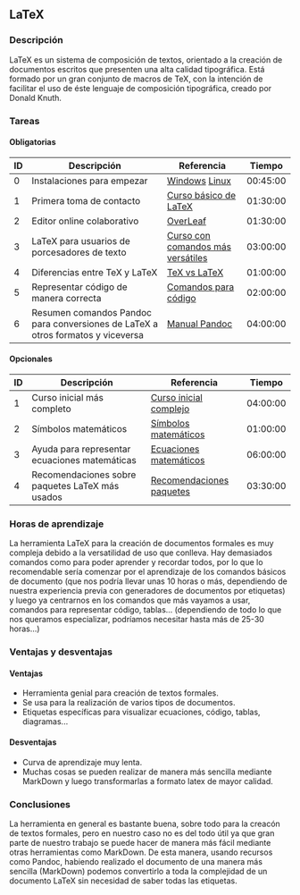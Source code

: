
##  LaTeX

### Descripción
LaTeX es un sistema de composición de textos, orientado a la creación de documentos escritos que presenten una alta calidad tipográfica.  Está formado por un gran conjunto de macros de TeX, con la intención de facilitar el uso de éste  lenguaje de composición tipográfica, creado por Donald Knuth. 
### Tareas
#### Obligatorias

| ID      | Descripción | Referencia | Tiempo  |
| ------- | ----------- | ---------- | ------- |
| 0       | Instalaciones para empezar   | [Windows](http://nokyotsu.com/latex/windows.html) [Linux](http://nokyotsu.com/latex/linux.html) | 00:45:00|
| 1       | Primera toma de contacto        | [Curso básico de LaTeX](http://nokyotsu.com/latex/curso.html) | 01:30:00|
| 2       | Editor online colaborativo        | [OverLeaf](https://www.overleaf.com) | 01:30:00|
| 3       | LaTeX para usuarios de porcesadores de texto        | [Curso con comandos más versátiles](https://web.archive.org/web/20050307221106/http://bulma.net:80/~aaloy/latex4wp.pdf) | 03:00:00|
| 4       | Diferencias entre TeX y LaTeX        | [TeX vs LaTeX](https://www.ibiblio.org/pub/linux/docs/LuCaS/CervanTeX/CervanTeX/QueesTeX.html#intro) | 01:00:00|
| 5       | Representar código de manera correcta        | [Comandos para código](http://www.rafalinux.com/?p=599) | 02:00:00|
| 6       | Resumen comandos Pandoc para conversiones de LaTeX a otros formatos y viceversa       | [Manual Pandoc](https://pandoc.org/MANUAL.html) | 04:00:00|



#### Opcionales

| ID      | Descripción | Referencia | Tiempo  |
| ------- | ----------- | ---------- | ------- |
| 1  | Curso inicial más completo        | [Curso inicial complejo](https://osl.ugr.es/CTAN/info/lshort/spanish/lshort-a4.pdf) | 04:00:00|
| 2  | Símbolos matemáticos        | [Símbolos matemáticos](http://web.ift.uib.no/Teori/KURS/WRK/TeX/symALL.html) | 01:00:00|
| 3  | Ayuda para representar ecuaciones matemáticas        | [Ecuaciones matemáticos](http://web.fi.uba.ar/~ssantisi/works/ecuaciones_en_latex/) | 06:00:00|
| 4       | Recomendaciones sobre paquetes LaTeX más usados        | [Recomendaciones paquetes](ftp://ftp.dante.de/tex-archive/info/l2tabu/spanish/l2tabues.pdf) | 03:30:00|
### Horas de aprendizaje
La herramienta LaTeX para la creación de documentos formales es muy compleja debido a la versatilidad de uso que conlleva. Hay demasiados comandos como para poder aprender y recordar todos, por lo que lo recomendable sería comenzar por el aprendizaje de los comandos básicos de documento (que nos podría llevar unas 10 horas o más, dependiendo de nuestra experiencia previa con generadores de documentos por etiquetas) y luego ya centrarnos en los comandos que más vayamos a usar, comandos para representar código, tablas... (dependiendo de todo lo que nos queramos especializar, podríamos necesitar hasta más de 25-30 horas...)
### Ventajas y desventajas

#### Ventajas
* Herramienta genial para creación de textos formales.
* Se usa para la realización de varios tipos de documentos.
* Etiquetas específicas para visualizar ecuaciones, código, tablas, diagramas...
#### Desventajas
* Curva de aprendizaje muy lenta.
* Muchas cosas se pueden realizar de manera más sencilla mediante MarkDown y luego transformarlas a formato latex de mayor calidad.
### Conclusiones
La herramienta en general es bastante buena, sobre todo para la creacón de textos formales, 
pero en nuestro caso no es del todo útil ya que gran parte de nuestro trabajo
se puede hacer de manera más fácil mediante otras herramientas como MarkDown. 
De esta manera, usando recursos como Pandoc, habiendo realizado el documento 
de una manera más sencilla (MarkDown) podemos convertirlo a toda la 
complejidad de un documento LaTeX sin necesidad de saber 
todas las etiquetas.

